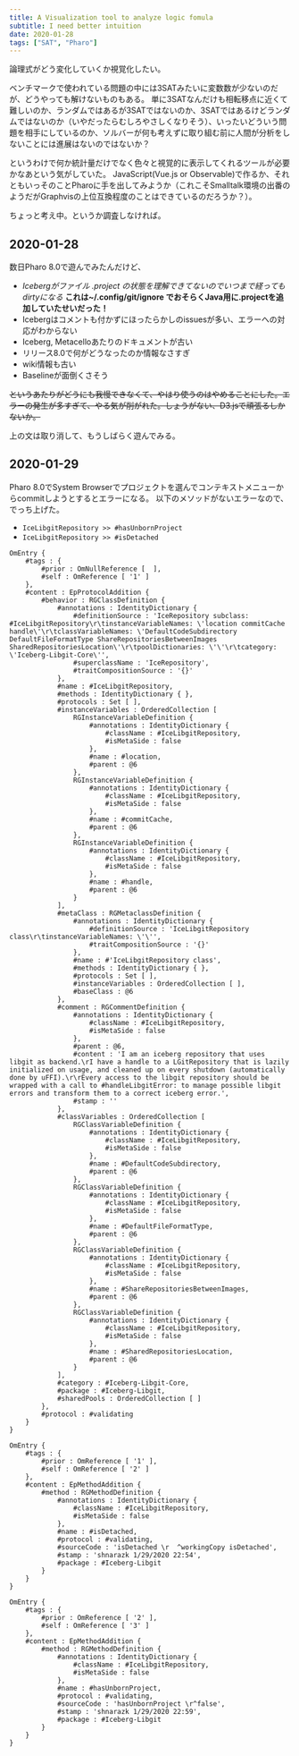 ```yaml
---
title: A Visualization tool to analyze logic fomula
subtitle: I need better intuition
date: 2020-01-28
tags: ["SAT", "Pharo"]
---
```

論理式がどう変化していくか視覚化したい。

ベンチマークで使われている問題の中には3SATみたいに変数数が少ないのだが、どうやっても解けないものもある。
単に3SATなんだけも相転移点に近くて難しいのか、ランダムではあるが3SATではないのか、3SATではあるけどランダムではないのか（いやだったらむしろやさしくなりそう）、いったいどういう問題を相手にしているのか、ソルバーが何も考えずに取り組む前に人間が分析をしないことには進展はないのではないか？

というわけで何か統計量だけでなく色々と視覚的に表示してくれるツールが必要かなあという気がしていた。
JavaScript(Vue.js or Observable)で作るか、それともいっそのことPharoに手を出してみようか（これこそSmalltalk環境の出番のようだがGraphvisの上位互換程度のことはできているのだろうか？）。

ちょっと考え中。というか調査しなければ。


## 2020-01-28

数日Pharo 8.0で遊んでみたんだけど、

- *Icebergがファイル .project の状態を理解できてないのでいつまで経ってもdirtyになる*
  **これは~/.config/git/ignore でおそらくJava用に.projectを追加していたせいだった！**
- Icebergはコメントも付かずにほったらかしのissuesが多い、エラーへの対応がわからない
- Iceberg, Metacelloあたりのドキュメントが古い
- リリース8.0で何がどうなったのか情報なさすぎ
- wiki情報も古い
- Baselineが面倒くさそう

~~というあたりがどうにも我慢できなくて、やはり使うのはやめることにした。エラーの発生が多すぎて、やる気が削がれた。しょうがない、D3.jsで頑張るしかないか。~~

上の文は取り消して、もうしばらく遊んでみる。

## 2020-01-29

Pharo 8.0でSystem Browserでプロジェクトを選んでコンテキストメニューからcommitしようとするとエラーになる。
以下のメソッドがないエラーなので、でっち上げた。

- `IceLibgitRepository >> #hasUnbornProject`
- `IceLibgitRepository >> #isDetached`

```
OmEntry {
	#tags : {
		#prior : OmNullReference [  ],
		#self : OmReference [ '1' ]
	},
	#content : EpProtocolAddition {
		#behavior : RGClassDefinition {
			#annotations : IdentityDictionary {
				#definitionSource : 'IceRepository subclass: #IceLibgitRepository\r\tinstanceVariableNames: \'location commitCache handle\'\r\tclassVariableNames: \'DefaultCodeSubdirectory DefaultFileFormatType ShareRepositoriesBetweenImages SharedRepositoriesLocation\'\r\tpoolDictionaries: \'\'\r\tcategory: \'Iceberg-Libgit-Core\'',
				#superclassName : 'IceRepository',
				#traitCompositionSource : '{}'
			},
			#name : #IceLibgitRepository,
			#methods : IdentityDictionary { },
			#protocols : Set [ ],
			#instanceVariables : OrderedCollection [
				RGInstanceVariableDefinition {
					#annotations : IdentityDictionary {
						#className : #IceLibgitRepository,
						#isMetaSide : false
					},
					#name : #location,
					#parent : @6
				},
				RGInstanceVariableDefinition {
					#annotations : IdentityDictionary {
						#className : #IceLibgitRepository,
						#isMetaSide : false
					},
					#name : #commitCache,
					#parent : @6
				},
				RGInstanceVariableDefinition {
					#annotations : IdentityDictionary {
						#className : #IceLibgitRepository,
						#isMetaSide : false
					},
					#name : #handle,
					#parent : @6
				}
			],
			#metaClass : RGMetaclassDefinition {
				#annotations : IdentityDictionary {
					#definitionSource : 'IceLibgitRepository class\r\tinstanceVariableNames: \'\'',
					#traitCompositionSource : '{}'
				},
				#name : #'IceLibgitRepository class',
				#methods : IdentityDictionary { },
				#protocols : Set [ ],
				#instanceVariables : OrderedCollection [ ],
				#baseClass : @6
			},
			#comment : RGCommentDefinition {
				#annotations : IdentityDictionary {
					#className : #IceLibgitRepository,
					#isMetaSide : false
				},
				#parent : @6,
				#content : 'I am an iceberg repository that uses libgit as backend.\rI have a handle to a LGitRepository that is lazily initialized on usage, and cleaned up on every shutdown (automatically done by uFFI).\r\rEvery access to the libgit repository should be wrapped with a call to #handleLibgitError: to manage possible libgit errors and transform them to a correct iceberg error.',
				#stamp : ''
			},
			#classVariables : OrderedCollection [
				RGClassVariableDefinition {
					#annotations : IdentityDictionary {
						#className : #IceLibgitRepository,
						#isMetaSide : false
					},
					#name : #DefaultCodeSubdirectory,
					#parent : @6
				},
				RGClassVariableDefinition {
					#annotations : IdentityDictionary {
						#className : #IceLibgitRepository,
						#isMetaSide : false
					},
					#name : #DefaultFileFormatType,
					#parent : @6
				},
				RGClassVariableDefinition {
					#annotations : IdentityDictionary {
						#className : #IceLibgitRepository,
						#isMetaSide : false
					},
					#name : #ShareRepositoriesBetweenImages,
					#parent : @6
				},
				RGClassVariableDefinition {
					#annotations : IdentityDictionary {
						#className : #IceLibgitRepository,
						#isMetaSide : false
					},
					#name : #SharedRepositoriesLocation,
					#parent : @6
				}
			],
			#category : #Iceberg-Libgit-Core,
			#package : #Iceberg-Libgit,
			#sharedPools : OrderedCollection [ ]
		},
		#protocol : #validating
	}
}

OmEntry {
	#tags : {
		#prior : OmReference [ '1' ],
		#self : OmReference [ '2' ]
	},
	#content : EpMethodAddition {
		#method : RGMethodDefinition {
			#annotations : IdentityDictionary {
				#className : #IceLibgitRepository,
				#isMetaSide : false
			},
			#name : #isDetached,
			#protocol : #validating,
			#sourceCode : 'isDetached \r  ^workingCopy isDetached',
			#stamp : 'shnarazk 1/29/2020 22:54',
			#package : #Iceberg-Libgit
		}
	}
}

OmEntry {
	#tags : {
		#prior : OmReference [ '2' ],
		#self : OmReference [ '3' ]
	},
	#content : EpMethodAddition {
		#method : RGMethodDefinition {
			#annotations : IdentityDictionary {
				#className : #IceLibgitRepository,
				#isMetaSide : false
			},
			#name : #hasUnbornProject,
			#protocol : #validating,
			#sourceCode : 'hasUnbornProject \r^false',
			#stamp : 'shnarazk 1/29/2020 22:59',
			#package : #Iceberg-Libgit
		}
	}
}
```
